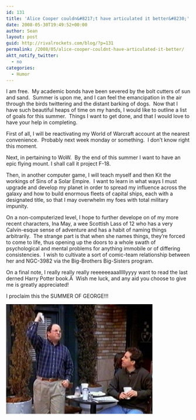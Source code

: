 ```yaml
---
id: 131
title: 'Alice Cooper couldn&#8217;t have articulated it better&#8230;'
date: 2008-05-30T19:49:52+00:00
author: Sean
layout: post
guid: http://rivalrockets.com/blog/?p=131
permalink: /2008/05/alice-cooper-couldnt-have-articulated-it-better/
aktt_notify_twitter:
  - no
categories:
  - Humor
---
```

I am free.  My academic bonds have been severed by the bolt cutters of sun and sand.  Summer is upon me, and I can feel the emancipation in the air through the birds twittering and the distant barking of dogs.  Now that I have such beautiful heaps of time on my hands, I would like to outline a list of goals for this summer.  Things I want to get done, and that I would love to have your help in completing.

First of all, I will be reactivating my World of Warcraft account at the nearest convenience.  Probably next week monday or something.  I don&#8217;t know right this moment.

Next, in pertaining to WoW.  By the end of this summer I want to have an epic flying mount. I shall call it project F-18.

Then, in another computer game, I will teach myself and then Kit the workings of Sins of a Solar Empire.  I want to learn in what ways I must upgrade and develop my planet in order to spread my influence across the galaxy and how to build enormous fleets of capital ships, each with a designated title, so that I may overwhelm my foes with total military impunity.

On a non-computerized level, I hope to further develope on of my more recent characters, Ina May, a wee Scottish Lass of 12 who has a very Calvin-esque sense of adventure and has a habit of naming things arbitrarily.  The strange part is that when she names things, they&#8217;re forced to come to life, thus opening up the doors to a whole swath of psychological and mental problems for anything immobile or of differing consistencies.  I wish to cultivate a sort of comic-team relationship between her and NGC-3982 via the Big-Brothers Big-Sisters program.

On a final note, I really really really reeeeeeaaalllllyyyy want to read the last derned Harry Potter book.Â  Wish me luck, and any aid you choose to give me is greatly appreciated!

I proclaim this the SUMMER OF GEORGE!!!

[<img class="aligncenter size-medium wp-image-132" title="I\'m going to read a book from beginning to end...in that order!" src="/content/2008/05/george-400x300.jpg" alt="I\'m going to read a book from beginning to end...in that order!" width="400" height="300" />](/content/2008/05/george.jpg)
